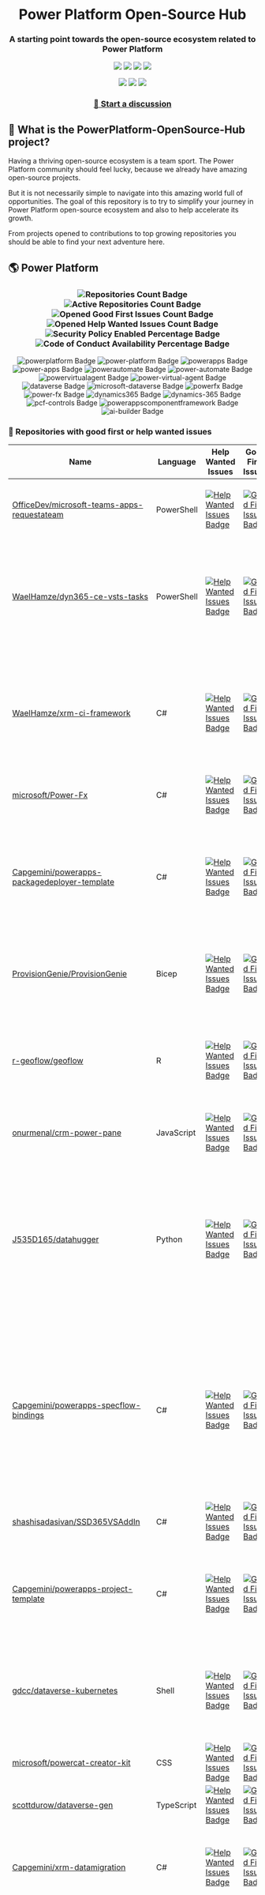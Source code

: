 <p align="center">
    <h1 align="center">
        Power Platform Open-Source Hub
    </h1>
    <h3 align="center">
        A starting point towards the open-source ecosystem related to Power Platform
    </h3>
</p>

<p align="center">
    <a href="https://github.com/rpothin/PowerPlatform-OpenSource-Hub/blob/main/LICENSE" alt="Repository License">
        <img src="https://img.shields.io/github/license/rpothin/PowerPlatform-OpenSource-Hub?color=yellow&label=License" /></a>
    <a href="#watchers" alt="Watchers">
        <img src="https://img.shields.io/github/watchers/rpothin/PowerPlatform-OpenSource-Hub?style=social" /></a>
    <a href="#forks" alt="Forks">
        <img src="https://img.shields.io/github/forks/rpothin/PowerPlatform-OpenSource-Hub?style=social" /></a>
    <a href="#stars" alt="Stars">
        <img src="https://img.shields.io/github/stars/rpothin/PowerPlatform-OpenSource-Hub?style=social" /></a>
</p>

<p align="center">
    <a href="https://github.com/rpothin/PowerPlatform-OpenSource-Hub/actions/workflows/update-github-repositories-details.yml" alt="Update repositories details">
        <img src="https://github.com/rpothin/PowerPlatform-OpenSource-Hub/actions/workflows/update-github-repositories-details.yml/badge.svg" /></a>
    <a href="https://github.com/rpothin/PowerPlatform-OpenSource-Hub/actions/workflows/update-readme-with-github-repositories-details.yml" alt="Update README">
        <img src="https://github.com/rpothin/PowerPlatform-OpenSource-Hub/actions/workflows/update-readme-with-github-repositories-details.yml/badge.svg" /></a>
    <a href="https://github.com/rpothin/PowerPlatform-OpenSource-Hub/actions/workflows/pages/pages-build-deployment" alt="Update website">
        <img src="https://github.com/rpothin/PowerPlatform-OpenSource-Hub/actions/workflows/pages/pages-build-deployment/badge.svg" /></a>
</p>

<h3 align="center">
  <a href="https://github.com/rpothin/PowerPlatform-OpenSource-Hub/discussions/new/choose">📢 Start a discussion</a>
</h3>

## 🏡 What is the PowerPlatform-OpenSource-Hub project?

Having a thriving open-source ecosystem is a team sport.
The Power Platform community should feel lucky, because we already have amazing open-source projects.

But it is not necessarily simple to navigate into this amazing world full of opportunities.
The goal of this repository is to try to simplify your journey in Power Platform open-source ecosystem and also to help accelerate its growth.

From projects opened to contributions to top growing repositories you should be able to find your next adventure here.

## 🌎 Power Platform 

<!--START_SECTION:summary-->
<h3 align='center'>
  <img alt='Repositories Count Badge' src='https://img.shields.io/badge/Repositories-218-602890'>
  <img alt='Active Repositories Count Badge' src='https://img.shields.io/badge/Active_Repositories-104-A24FBF'>
  <img alt='Opened Good First Issues Count Badge' src='https://img.shields.io/badge/Good_First_Issues-17-green'>
  <img alt='Opened Help Wanted Issues Count Badge' src='https://img.shields.io/badge/Help_Wanted_Issues-19-blue'>
  <br/>
  <img alt='Security Policy Enabled Percentage Badge' src='https://img.shields.io/badge/Security_Policy_Enabled_Percentage-19-orange'>
  <img alt='Code of Conduct Availability Percentage Badge' src='https://img.shields.io/badge/Code_of_Conduct_Availability_Percentage-26-9F2B63'>
</h3>

<p align='center'>
  <img alt='powerplatform Badge' src='https://img.shields.io/badge/powerplatform-BE38A6'>
  <img alt='power-platform Badge' src='https://img.shields.io/badge/power--platform-5BBF7D'>
  <img alt='powerapps Badge' src='https://img.shields.io/badge/powerapps-349AD4'>
  <img alt='power-apps Badge' src='https://img.shields.io/badge/power--apps-072C73'>
  <img alt='powerautomate Badge' src='https://img.shields.io/badge/powerautomate-A9BA8A'>
  <img alt='power-automate Badge' src='https://img.shields.io/badge/power--automate-294310'>
  <img alt='powervirtualagent Badge' src='https://img.shields.io/badge/powervirtualagent-0C9177'>
  <img alt='power-virtual-agent Badge' src='https://img.shields.io/badge/power--virtual--agent-490C0C'>
  <img alt='dataverse Badge' src='https://img.shields.io/badge/dataverse-BF2236'>
  <img alt='microsoft-dataverse Badge' src='https://img.shields.io/badge/microsoft--dataverse-AA6FFE'>
  <img alt='powerfx Badge' src='https://img.shields.io/badge/powerfx-66AF2F'>
  <img alt='power-fx Badge' src='https://img.shields.io/badge/power--fx-3C2F57'>
  <img alt='dynamics365 Badge' src='https://img.shields.io/badge/dynamics365-267C4A'>
  <img alt='dynamics-365 Badge' src='https://img.shields.io/badge/dynamics--365-7C34FF'>
  <img alt='pcf-controls Badge' src='https://img.shields.io/badge/pcf--controls-36CB52'>
  <img alt='powerappscomponentframework Badge' src='https://img.shields.io/badge/powerappscomponentframework-EA6B1B'>
  <img alt='ai-builder Badge' src='https://img.shields.io/badge/ai--builder-F42CC2'>
</p>
<!--END_SECTION:summary-->

### 💭 Repositories with good first or help wanted issues

<!--START_SECTION:repositories-opened-to-contribution-->
|Name|Language|Help Wanted Issues|Good First Issues|Topics|
|----|--------|------------------|-----------------|------|
|[OfficeDev/microsoft-teams-apps-requestateam](https://github.com/OfficeDev/microsoft-teams-apps-requestateam)|PowerShell|[![Help Wanted Issues Badge](https://img.shields.io/badge/30-blue)](https://github.com/OfficeDev/microsoft-teams-apps-requestateam/labels/help%20wanted)|[![Good First Issues Badge](https://img.shields.io/badge/17-green)](https://github.com/OfficeDev/microsoft-teams-apps-requestateam/labels/good%20first%20issue)|![microsoft Badge](https://img.shields.io/badge/microsoft-8F35ED) ![microsoftteams Badge](https://img.shields.io/badge/microsoftteams-EEF135) ![powerapps Badge](https://img.shields.io/badge/powerapps-E3DA50) ![powerautomate Badge](https://img.shields.io/badge/powerautomate-C3436F) ![logicapps Badge](https://img.shields.io/badge/logicapps-B16E4C) ![azure Badge](https://img.shields.io/badge/azure-2C6772)|
|[WaelHamze/dyn365-ce-vsts-tasks](https://github.com/WaelHamze/dyn365-ce-vsts-tasks)|PowerShell|[![Help Wanted Issues Badge](https://img.shields.io/badge/30-blue)](https://github.com/WaelHamze/dyn365-ce-vsts-tasks/labels/help%20wanted)|[![Good First Issues Badge](https://img.shields.io/badge/0-green)](https://github.com/WaelHamze/dyn365-ce-vsts-tasks/labels/good%20first%20issue)|![devops Badge](https://img.shields.io/badge/devops-1CF749) ![continuous-integration Badge](https://img.shields.io/badge/continuous--integration-DEBED9) ![continuous-delivery Badge](https://img.shields.io/badge/continuous--delivery-6AEB30) ![continuous-deployment Badge](https://img.shields.io/badge/continuous--deployment-125908) ![dynamics-365 Badge](https://img.shields.io/badge/dynamics--365-A4BE72) ![powershell Badge](https://img.shields.io/badge/powershell-BFD074) ![msdyn365 Badge](https://img.shields.io/badge/msdyn365-764431) ![crm Badge](https://img.shields.io/badge/crm-12AC89) ![dynamics Badge](https://img.shields.io/badge/dynamics-18F60D) ![build-automation Badge](https://img.shields.io/badge/build--automation-CFB7EC) ![release-automation Badge](https://img.shields.io/badge/release--automation-97BF3E)|
|[WaelHamze/xrm-ci-framework](https://github.com/WaelHamze/xrm-ci-framework)|C#|[![Help Wanted Issues Badge](https://img.shields.io/badge/11-blue)](https://github.com/WaelHamze/xrm-ci-framework/labels/help%20wanted)|[![Good First Issues Badge](https://img.shields.io/badge/0-green)](https://github.com/WaelHamze/xrm-ci-framework/labels/good%20first%20issue)|![devops Badge](https://img.shields.io/badge/devops-2BBAC8) ![continuous-integration Badge](https://img.shields.io/badge/continuous--integration-5DB64F) ![continuous-delivery Badge](https://img.shields.io/badge/continuous--delivery-8BA209) ![continuous-deployment Badge](https://img.shields.io/badge/continuous--deployment-4AC2A6) ![crm Badge](https://img.shields.io/badge/crm-CEE7A1) ![dynamics Badge](https://img.shields.io/badge/dynamics-1A56DE) ![msdyn365 Badge](https://img.shields.io/badge/msdyn365-0ABEBE) ![dynamics-365 Badge](https://img.shields.io/badge/dynamics--365-D35A76) ![powershell Badge](https://img.shields.io/badge/powershell-21594D) ![scripts Badge](https://img.shields.io/badge/scripts-DA4EF1) ![build-automation Badge](https://img.shields.io/badge/build--automation-324083) ![release-automation Badge](https://img.shields.io/badge/release--automation-1F1E77)|
|[microsoft/Power-Fx](https://github.com/microsoft/Power-Fx)|C#|[![Help Wanted Issues Badge](https://img.shields.io/badge/0-blue)](https://github.com/microsoft/Power-Fx/labels/help%20wanted)|[![Good First Issues Badge](https://img.shields.io/badge/9-green)](https://github.com/microsoft/Power-Fx/labels/good%20first%20issue)|![power-fx Badge](https://img.shields.io/badge/power--fx-DF16E1) ![powerfx Badge](https://img.shields.io/badge/powerfx-B4E8D4)|
|[Capgemini/powerapps-packagedeployer-template](https://github.com/Capgemini/powerapps-packagedeployer-template)|C#|[![Help Wanted Issues Badge](https://img.shields.io/badge/0-blue)](https://github.com/Capgemini/powerapps-packagedeployer-template/labels/help%20wanted)|[![Good First Issues Badge](https://img.shields.io/badge/5-green)](https://github.com/Capgemini/powerapps-packagedeployer-template/labels/good%20first%20issue)|![dyanmics-365 Badge](https://img.shields.io/badge/dyanmics--365-950304) ![dynamics Badge](https://img.shields.io/badge/dynamics-45B854) ![dynamics-crm Badge](https://img.shields.io/badge/dynamics--crm-84D0C4) ![alm Badge](https://img.shields.io/badge/alm-A6AE1C) ![continuous-deployment Badge](https://img.shields.io/badge/continuous--deployment-5E9ECE) ![continuous-delivery Badge](https://img.shields.io/badge/continuous--delivery-6D64AA) ![powerapps Badge](https://img.shields.io/badge/powerapps-C7D256) ![package-deployer Badge](https://img.shields.io/badge/package--deployer-68642B) ![power-apps Badge](https://img.shields.io/badge/power--apps-10CC7C) ![power-platform Badge](https://img.shields.io/badge/power--platform-CD1A20) ![microsoft Badge](https://img.shields.io/badge/microsoft-DE4D6D)|
|[ProvisionGenie/ProvisionGenie](https://github.com/ProvisionGenie/ProvisionGenie)|Bicep|[![Help Wanted Issues Badge](https://img.shields.io/badge/3-blue)](https://github.com/ProvisionGenie/ProvisionGenie/labels/help%20wanted)|[![Good First Issues Badge](https://img.shields.io/badge/2-green)](https://github.com/ProvisionGenie/ProvisionGenie/labels/good%20first%20issue)|![microsoftteams Badge](https://img.shields.io/badge/microsoftteams-997BCC) ![powerplatform Badge](https://img.shields.io/badge/powerplatform-771408) ![logicapps Badge](https://img.shields.io/badge/logicapps-125D41) ![microsoft-teams Badge](https://img.shields.io/badge/microsoft--teams-95C975) ![azure Badge](https://img.shields.io/badge/azure-4CE408) ![microsoft Badge](https://img.shields.io/badge/microsoft-72DF19) ![hacktoberfest Badge](https://img.shields.io/badge/hacktoberfest-12CC62)|
|[r-geoflow/geoflow](https://github.com/r-geoflow/geoflow)|R|[![Help Wanted Issues Badge](https://img.shields.io/badge/5-blue)](https://github.com/r-geoflow/geoflow/labels/help%20wanted)|[![Good First Issues Badge](https://img.shields.io/badge/0-green)](https://github.com/r-geoflow/geoflow/labels/good%20first%20issue)|![r Badge](https://img.shields.io/badge/r-268A56) ![geospatial Badge](https://img.shields.io/badge/geospatial-562642) ![spatial Badge](https://img.shields.io/badge/spatial-24881C) ![workflow Badge](https://img.shields.io/badge/workflow-2F462C) ![data Badge](https://img.shields.io/badge/data-044F17) ![metadata Badge](https://img.shields.io/badge/metadata-D71882) ![fair Badge](https://img.shields.io/badge/fair-691058) ![inspire Badge](https://img.shields.io/badge/inspire-DC683F) ![iso Badge](https://img.shields.io/badge/iso-225FF1) ![ogc Badge](https://img.shields.io/badge/ogc-17CC45) ![orchestrator Badge](https://img.shields.io/badge/orchestrator-C57F2B) ![zenodo Badge](https://img.shields.io/badge/zenodo-4DADD9) ![dataverse Badge](https://img.shields.io/badge/dataverse-1AD1A7) ![postgis Badge](https://img.shields.io/badge/postgis-645686) ![ocs Badge](https://img.shields.io/badge/ocs-EAEA5F)|
|[onurmenal/crm-power-pane](https://github.com/onurmenal/crm-power-pane)|JavaScript|[![Help Wanted Issues Badge](https://img.shields.io/badge/1-blue)](https://github.com/onurmenal/crm-power-pane/labels/help%20wanted)|[![Good First Issues Badge](https://img.shields.io/badge/3-green)](https://github.com/onurmenal/crm-power-pane/labels/good%20first%20issue)|![dynamics-crm Badge](https://img.shields.io/badge/dynamics--crm-84FB78) ![dynamics-365 Badge](https://img.shields.io/badge/dynamics--365-038A9E) ![browser-extension Badge](https://img.shields.io/badge/browser--extension-999D9E) ![crm Badge](https://img.shields.io/badge/crm-70E888)|
|[J535D165/datahugger](https://github.com/J535D165/datahugger)|Python|[![Help Wanted Issues Badge](https://img.shields.io/badge/4-blue)](https://github.com/J535D165/datahugger/labels/help%20wanted)|[![Good First Issues Badge](https://img.shields.io/badge/0-green)](https://github.com/J535D165/datahugger/labels/good%20first%20issue)|![scientific Badge](https://img.shields.io/badge/scientific-32A4BF) ![scientific-data Badge](https://img.shields.io/badge/scientific--data-CCC91C) ![cli Badge](https://img.shields.io/badge/cli-01CEE2) ![data Badge](https://img.shields.io/badge/data-45E63A) ![dataverse Badge](https://img.shields.io/badge/dataverse-840992) ![dryad Badge](https://img.shields.io/badge/dryad-347FF4) ![figshare Badge](https://img.shields.io/badge/figshare-3B608E) ![github Badge](https://img.shields.io/badge/github-9CA074) ![python Badge](https://img.shields.io/badge/python-3E1705) ![repository Badge](https://img.shields.io/badge/repository-F54A94) ![research Badge](https://img.shields.io/badge/research-91AE88) ![research-data-management Badge](https://img.shields.io/badge/research--data--management-33B9DD) ![science Badge](https://img.shields.io/badge/science-EFD2BE) ![utrecht-university Badge](https://img.shields.io/badge/utrecht--university-35508C) ![zenodo Badge](https://img.shields.io/badge/zenodo-BDBC21) ![datacite Badge](https://img.shields.io/badge/datacite-C932FB) ![dataone Badge](https://img.shields.io/badge/dataone-E620A1) ![mendeley-data Badge](https://img.shields.io/badge/mendeley--data-716315) ![rdm Badge](https://img.shields.io/badge/rdm-6CD118)|
|[Capgemini/powerapps-specflow-bindings](https://github.com/Capgemini/powerapps-specflow-bindings)|C#|[![Help Wanted Issues Badge](https://img.shields.io/badge/0-blue)](https://github.com/Capgemini/powerapps-specflow-bindings/labels/help%20wanted)|[![Good First Issues Badge](https://img.shields.io/badge/4-green)](https://github.com/Capgemini/powerapps-specflow-bindings/labels/good%20first%20issue)|![dynamics-365 Badge](https://img.shields.io/badge/dynamics--365-17DD73) ![dynamics Badge](https://img.shields.io/badge/dynamics-32CC0F) ![dynamics-crm Badge](https://img.shields.io/badge/dynamics--crm-248138) ![specflow Badge](https://img.shields.io/badge/specflow-82F921) ![automated-testing Badge](https://img.shields.io/badge/automated--testing-C9BC35) ![automated-tests Badge](https://img.shields.io/badge/automated--tests-123F2D) ![ui-testing Badge](https://img.shields.io/badge/ui--testing-5194FC) ![xrm Badge](https://img.shields.io/badge/xrm-2E817A) ![powerapps Badge](https://img.shields.io/badge/powerapps-15D2BC) ![cds Badge](https://img.shields.io/badge/cds-6E8534) ![bindings Badge](https://img.shields.io/badge/bindings-BE93D7) ![specflow-steps Badge](https://img.shields.io/badge/specflow--steps-9AE61E) ![test-automation Badge](https://img.shields.io/badge/test--automation-157280) ![testing Badge](https://img.shields.io/badge/testing-E2F7A6) ![specflow-bindings Badge](https://img.shields.io/badge/specflow--bindings-CCC024) ![uci Badge](https://img.shields.io/badge/uci-33AF08) ![power-apps Badge](https://img.shields.io/badge/power--apps-39DD4B) ![power-platform Badge](https://img.shields.io/badge/power--platform-D5D6AC) ![microsoft Badge](https://img.shields.io/badge/microsoft-5D32FA)|
|[shashisadasivan/SSD365VSAddIn](https://github.com/shashisadasivan/SSD365VSAddIn)|C#|[![Help Wanted Issues Badge](https://img.shields.io/badge/2-blue)](https://github.com/shashisadasivan/SSD365VSAddIn/labels/help%20wanted)|[![Good First Issues Badge](https://img.shields.io/badge/2-green)](https://github.com/shashisadasivan/SSD365VSAddIn/labels/good%20first%20issue)|![d365fo Badge](https://img.shields.io/badge/d365fo-90BFB7) ![d365 Badge](https://img.shields.io/badge/d365-AF8450) ![visual-studio-extension Badge](https://img.shields.io/badge/visual--studio--extension-9962E3) ![dynamics-365 Badge](https://img.shields.io/badge/dynamics--365-233EA4) ![hacktoberfest Badge](https://img.shields.io/badge/hacktoberfest-517B81)|
|[Capgemini/powerapps-project-template](https://github.com/Capgemini/powerapps-project-template)|C#|[![Help Wanted Issues Badge](https://img.shields.io/badge/0-blue)](https://github.com/Capgemini/powerapps-project-template/labels/help%20wanted)|[![Good First Issues Badge](https://img.shields.io/badge/3-green)](https://github.com/Capgemini/powerapps-project-template/labels/good%20first%20issue)|![powerapps Badge](https://img.shields.io/badge/powerapps-81616F) ![power-apps Badge](https://img.shields.io/badge/power--apps-659624) ![dynamics-365 Badge](https://img.shields.io/badge/dynamics--365-2FACA6) ![dynamics Badge](https://img.shields.io/badge/dynamics-3D523B) ![dynamics-crm Badge](https://img.shields.io/badge/dynamics--crm-E63914) ![powerplatform Badge](https://img.shields.io/badge/powerplatform-9C350C) ![power-platform Badge](https://img.shields.io/badge/power--platform-F55A28) ![yeoman-generator Badge](https://img.shields.io/badge/yeoman--generator-021CAD) ![microsoft Badge](https://img.shields.io/badge/microsoft-DC11DC)|
|[gdcc/dataverse-kubernetes](https://github.com/gdcc/dataverse-kubernetes)|Shell|[![Help Wanted Issues Badge](https://img.shields.io/badge/3-blue)](https://github.com/gdcc/dataverse-kubernetes/labels/help%20wanted)|[![Good First Issues Badge](https://img.shields.io/badge/0-green)](https://github.com/gdcc/dataverse-kubernetes/labels/good%20first%20issue)|![dataverse Badge](https://img.shields.io/badge/dataverse-7E12E6) ![docker Badge](https://img.shields.io/badge/docker-990986) ![container Badge](https://img.shields.io/badge/container-C4A92B) ![containerization Badge](https://img.shields.io/badge/containerization-AF9FE2) ![kubernetes Badge](https://img.shields.io/badge/kubernetes-8F994C) ![kubernetes-deployment Badge](https://img.shields.io/badge/kubernetes--deployment-F01DA9) ![kubernetes-cluster Badge](https://img.shields.io/badge/kubernetes--cluster-04C20F) ![k8s Badge](https://img.shields.io/badge/k8s-4DC631) ![kustomize Badge](https://img.shields.io/badge/kustomize-01A61B) ![hacktoberfest Badge](https://img.shields.io/badge/hacktoberfest-9137F3)|
|[microsoft/powercat-creator-kit](https://github.com/microsoft/powercat-creator-kit)|CSS|[![Help Wanted Issues Badge](https://img.shields.io/badge/0-blue)](https://github.com/microsoft/powercat-creator-kit/labels/help%20wanted)|[![Good First Issues Badge](https://img.shields.io/badge/2-green)](https://github.com/microsoft/powercat-creator-kit/labels/good%20first%20issue)|![pcf Badge](https://img.shields.io/badge/pcf-F2A7A9) ![powerapps Badge](https://img.shields.io/badge/powerapps-C9E1B1)|
|[scottdurow/dataverse-gen](https://github.com/scottdurow/dataverse-gen)|TypeScript|[![Help Wanted Issues Badge](https://img.shields.io/badge/2-blue)](https://github.com/scottdurow/dataverse-gen/labels/help%20wanted)|[![Good First Issues Badge](https://img.shields.io/badge/0-green)](https://github.com/scottdurow/dataverse-gen/labels/good%20first%20issue)|![cds Badge](https://img.shields.io/badge/cds-6E9F53) ![codegen Badge](https://img.shields.io/badge/codegen-7847EC) ![common-data-service Badge](https://img.shields.io/badge/common--data--service-65F02D) ![dataverse Badge](https://img.shields.io/badge/dataverse-502AB4)|
|[Capgemini/xrm-datamigration](https://github.com/Capgemini/xrm-datamigration)|C#|[![Help Wanted Issues Badge](https://img.shields.io/badge/0-blue)](https://github.com/Capgemini/xrm-datamigration/labels/help%20wanted)|[![Good First Issues Badge](https://img.shields.io/badge/2-green)](https://github.com/Capgemini/xrm-datamigration/labels/good%20first%20issue)|![power-apps Badge](https://img.shields.io/badge/power--apps-01FA8E) ![power-platform Badge](https://img.shields.io/badge/power--platform-C29E4F) ![dynamics-365 Badge](https://img.shields.io/badge/dynamics--365-BFF77F) ![dynamics-crm Badge](https://img.shields.io/badge/dynamics--crm-89BBCB) ![dynamics Badge](https://img.shields.io/badge/dynamics-82D1CA) ![common-data-service Badge](https://img.shields.io/badge/common--data--service-1D85EB) ![cds Badge](https://img.shields.io/badge/cds-F6C874) ![microsoft Badge](https://img.shields.io/badge/microsoft-062D75) ![powerplatform Badge](https://img.shields.io/badge/powerplatform-51DBA6)|
|[microsoft/Microsoft365DSC](https://github.com/microsoft/Microsoft365DSC)|PowerShell|[![Help Wanted Issues Badge](https://img.shields.io/badge/2-blue)](https://github.com/microsoft/Microsoft365DSC/labels/help%20wanted)|[![Good First Issues Badge](https://img.shields.io/badge/0-green)](https://github.com/microsoft/Microsoft365DSC/labels/good%20first%20issue)|![microsoft365 Badge](https://img.shields.io/badge/microsoft365-39EFB6) ![powershell Badge](https://img.shields.io/badge/powershell-D884E3) ![monitoring Badge](https://img.shields.io/badge/monitoring-DD5522) ![desiredstateconfiguration Badge](https://img.shields.io/badge/desiredstateconfiguration-C03852) ![configuration-as-code Badge](https://img.shields.io/badge/configuration--as--code-C74B6F) ![devops Badge](https://img.shields.io/badge/devops-8A7923) ![office365 Badge](https://img.shields.io/badge/office365-1EAD03) ![sharepoint Badge](https://img.shields.io/badge/sharepoint-93A12B) ![onedrive Badge](https://img.shields.io/badge/onedrive-69E4DD) ![powerplatform Badge](https://img.shields.io/badge/powerplatform-618318) ![teams Badge](https://img.shields.io/badge/teams-541AC1) ![microsoft Badge](https://img.shields.io/badge/microsoft-76C428) ![securityandcompliance Badge](https://img.shields.io/badge/securityandcompliance-71717B) ![skypeforbusiness Badge](https://img.shields.io/badge/skypeforbusiness-E84F11) ![azuread Badge](https://img.shields.io/badge/azuread-086300) ![exchangeonline Badge](https://img.shields.io/badge/exchangeonline-653E54) ![intune Badge](https://img.shields.io/badge/intune-9EF1F7) ![hacktoberfest Badge](https://img.shields.io/badge/hacktoberfest-E99E4B)|
|[ewingjm/development-hub](https://github.com/ewingjm/development-hub)|C#|[![Help Wanted Issues Badge](https://img.shields.io/badge/0-blue)](https://github.com/ewingjm/development-hub/labels/help%20wanted)|[![Good First Issues Badge](https://img.shields.io/badge/2-green)](https://github.com/ewingjm/development-hub/labels/good%20first%20issue)|![powerapps Badge](https://img.shields.io/badge/powerapps-3FC403) ![powerapps-solutions Badge](https://img.shields.io/badge/powerapps--solutions-8695B3) ![powerplatform Badge](https://img.shields.io/badge/powerplatform-2D2852) ![dynamics Badge](https://img.shields.io/badge/dynamics-06F725) ![dynamics-crm Badge](https://img.shields.io/badge/dynamics--crm-2A5302) ![dynamics365 Badge](https://img.shields.io/badge/dynamics365-967732) ![dynamics-365 Badge](https://img.shields.io/badge/dynamics--365-D07882) ![dynamics-crm-online Badge](https://img.shields.io/badge/dynamics--crm--online-70D040) ![common-data-service Badge](https://img.shields.io/badge/common--data--service-D94B78) ![cds Badge](https://img.shields.io/badge/cds-4B7128) ![ci Badge](https://img.shields.io/badge/ci-56462C) ![continuous-integration Badge](https://img.shields.io/badge/continuous--integration-625B24) ![devops Badge](https://img.shields.io/badge/devops-7A1310) ![azure-devops Badge](https://img.shields.io/badge/azure--devops-B3C307)|
|[OliverFlint/XrmTypesGen](https://github.com/OliverFlint/XrmTypesGen)|TypeScript|[![Help Wanted Issues Badge](https://img.shields.io/badge/2-blue)](https://github.com/OliverFlint/XrmTypesGen/labels/help%20wanted)|[![Good First Issues Badge](https://img.shields.io/badge/0-green)](https://github.com/OliverFlint/XrmTypesGen/labels/good%20first%20issue)|![dynmaics Badge](https://img.shields.io/badge/dynmaics-406F28) ![356 Badge](https://img.shields.io/badge/356-5270C2) ![typescript Badge](https://img.shields.io/badge/typescript-5D5165) ![javascript Badge](https://img.shields.io/badge/javascript-B7F237) ![dataverse Badge](https://img.shields.io/badge/dataverse-76A51D) ![powerapps Badge](https://img.shields.io/badge/powerapps-03370D) ![dynamics-365 Badge](https://img.shields.io/badge/dynamics--365-F4558E)|
|[pnp/provision-assist-m365](https://github.com/pnp/provision-assist-m365)|PowerShell|[![Help Wanted Issues Badge](https://img.shields.io/badge/1-blue)](https://github.com/pnp/provision-assist-m365/labels/help%20wanted)|[![Good First Issues Badge](https://img.shields.io/badge/1-green)](https://github.com/pnp/provision-assist-m365/labels/good%20first%20issue)|![microsoftteams Badge](https://img.shields.io/badge/microsoftteams-727501) ![powerapps Badge](https://img.shields.io/badge/powerapps-85C02E) ![powerapps-solutions Badge](https://img.shields.io/badge/powerapps--solutions-8C72F4) ![sharepoint Badge](https://img.shields.io/badge/sharepoint-824744) ![azureautomation Badge](https://img.shields.io/badge/azureautomation-64F012) ![logicapps Badge](https://img.shields.io/badge/logicapps-FBC2A4) ![powerautomate Badge](https://img.shields.io/badge/powerautomate-A62B3A) ![powershell Badge](https://img.shields.io/badge/powershell-CD5D5B) ![provisioning Badge](https://img.shields.io/badge/provisioning-E3F081) ![copilot Badge](https://img.shields.io/badge/copilot-F02712) ![copilot-for-microsoft-365 Badge](https://img.shields.io/badge/copilot--for--microsoft--365-18629E)|
|[albanian-xrm/Xrm-Entity-Serializer](https://github.com/albanian-xrm/Xrm-Entity-Serializer)|C#|[![Help Wanted Issues Badge](https://img.shields.io/badge/1-blue)](https://github.com/albanian-xrm/Xrm-Entity-Serializer/labels/help%20wanted)|[![Good First Issues Badge](https://img.shields.io/badge/1-green)](https://github.com/albanian-xrm/Xrm-Entity-Serializer/labels/good%20first%20issue)|![c-sharp Badge](https://img.shields.io/badge/c--sharp-D7229A) ![xrm-entity-serializer Badge](https://img.shields.io/badge/xrm--entity--serializer-674114) ![newtonsoft-json Badge](https://img.shields.io/badge/newtonsoft--json-BD41AF) ![dynamics-crm Badge](https://img.shields.io/badge/dynamics--crm-ABC63E) ![json Badge](https://img.shields.io/badge/json-9D1C53) ![made-in-albania Badge](https://img.shields.io/badge/made--in--albania-687289) ![dataverse Badge](https://img.shields.io/badge/dataverse-691E7F)|
|[PowerPlatformAF/PowerPlatformAF](https://github.com/PowerPlatformAF/PowerPlatformAF)||[![Help Wanted Issues Badge](https://img.shields.io/badge/1-blue)](https://github.com/PowerPlatformAF/PowerPlatformAF/labels/help%20wanted)|[![Good First Issues Badge](https://img.shields.io/badge/0-green)](https://github.com/PowerPlatformAF/PowerPlatformAF/labels/good%20first%20issue)|![powerplatform Badge](https://img.shields.io/badge/powerplatform-66CD31) ![powerapps Badge](https://img.shields.io/badge/powerapps-44B841) ![powerbi Badge](https://img.shields.io/badge/powerbi-36C941) ![powerautomate Badge](https://img.shields.io/badge/powerautomate-89497F) ![powervirtualagent Badge](https://img.shields.io/badge/powervirtualagent-B7158D) ![dynamics365 Badge](https://img.shields.io/badge/dynamics365-4CF373) ![microsoft Badge](https://img.shields.io/badge/microsoft-EDAC9F)|
|[OGcanviz/ChartComponents](https://github.com/OGcanviz/ChartComponents)||[![Help Wanted Issues Badge](https://img.shields.io/badge/0-blue)](https://github.com/OGcanviz/ChartComponents/labels/help%20wanted)|[![Good First Issues Badge](https://img.shields.io/badge/1-green)](https://github.com/OGcanviz/ChartComponents/labels/good%20first%20issue)|![powerapps Badge](https://img.shields.io/badge/powerapps-F13F22) ![office365 Badge](https://img.shields.io/badge/office365-6C4F2C) ![powerplatform Badge](https://img.shields.io/badge/powerplatform-E2A920) ![charts Badge](https://img.shields.io/badge/charts-3DCFC0) ![graphs Badge](https://img.shields.io/badge/graphs-120FBD) ![svg Badge](https://img.shields.io/badge/svg-B5B2B5) ![components Badge](https://img.shields.io/badge/components-ADE92B)|
|[abvogel/Microsoft.Xrm.DevOps.Data](https://github.com/abvogel/Microsoft.Xrm.DevOps.Data)|C#|[![Help Wanted Issues Badge](https://img.shields.io/badge/0-blue)](https://github.com/abvogel/Microsoft.Xrm.DevOps.Data/labels/help%20wanted)|[![Good First Issues Badge](https://img.shields.io/badge/1-green)](https://github.com/abvogel/Microsoft.Xrm.DevOps.Data/labels/good%20first%20issue)|![dynamics-crm Badge](https://img.shields.io/badge/dynamics--crm-5054CD) ![c-sharp Badge](https://img.shields.io/badge/c--sharp-1AF1E4) ![dynamics Badge](https://img.shields.io/badge/dynamics-AC17F2) ![dynamics-365 Badge](https://img.shields.io/badge/dynamics--365-A6E1D8) ![dynamics-crm-online Badge](https://img.shields.io/badge/dynamics--crm--online-C16C56) ![devops-tools Badge](https://img.shields.io/badge/devops--tools-C13CB0) ![data-migration-tool Badge](https://img.shields.io/badge/data--migration--tool-136746) ![crm-configuration-migration Badge](https://img.shields.io/badge/crm--configuration--migration-CE9860) ![package-deployer Badge](https://img.shields.io/badge/package--deployer-2299F9) ![crm-package-deployer Badge](https://img.shields.io/badge/crm--package--deployer-E96EF4)|
|[IQSS/dataverse-client-r](https://github.com/IQSS/dataverse-client-r)|R|[![Help Wanted Issues Badge](https://img.shields.io/badge/1-blue)](https://github.com/IQSS/dataverse-client-r/labels/help%20wanted)|[![Good First Issues Badge](https://img.shields.io/badge/0-green)](https://github.com/IQSS/dataverse-client-r/labels/good%20first%20issue)|![dataverse Badge](https://img.shields.io/badge/dataverse-5A98B7) ![sword Badge](https://img.shields.io/badge/sword-3F421A) ![r Badge](https://img.shields.io/badge/r-29EFFF) ![cran Badge](https://img.shields.io/badge/cran-7C43B4) ![data Badge](https://img.shields.io/badge/data-B23D88) ![data-deposit Badge](https://img.shields.io/badge/data--deposit-C9053C) ![dataverse-api Badge](https://img.shields.io/badge/dataverse--api-8D4077)|
|[scottdurow/RibbonWorkbench](https://github.com/scottdurow/RibbonWorkbench)|JavaScript|[![Help Wanted Issues Badge](https://img.shields.io/badge/1-blue)](https://github.com/scottdurow/RibbonWorkbench/labels/help%20wanted)|[![Good First Issues Badge](https://img.shields.io/badge/0-green)](https://github.com/scottdurow/RibbonWorkbench/labels/good%20first%20issue)|![dynamics365 Badge](https://img.shields.io/badge/dynamics365-546B51)|
|[gdcc/easyDataverse](https://github.com/gdcc/easyDataverse)|Python|[![Help Wanted Issues Badge](https://img.shields.io/badge/0-blue)](https://github.com/gdcc/easyDataverse/labels/help%20wanted)|[![Good First Issues Badge](https://img.shields.io/badge/1-green)](https://github.com/gdcc/easyDataverse/labels/good%20first%20issue)|![dataverse Badge](https://img.shields.io/badge/dataverse-9E7BB7) ![dataverse-api Badge](https://img.shields.io/badge/dataverse--api-960FA2)|
|[MscrmTools/XrmToolBox](https://github.com/MscrmTools/XrmToolBox)|C#|[![Help Wanted Issues Badge](https://img.shields.io/badge/1-blue)](https://github.com/MscrmTools/XrmToolBox/labels/help%20wanted)|[![Good First Issues Badge](https://img.shields.io/badge/0-green)](https://github.com/MscrmTools/XrmToolBox/labels/good%20first%20issue)|![xrmtoolbox Badge](https://img.shields.io/badge/xrmtoolbox-276439) ![microsoft-dynamics-crm Badge](https://img.shields.io/badge/microsoft--dynamics--crm-736E01) ![cds Badge](https://img.shields.io/badge/cds-5F058A) ![powerapps Badge](https://img.shields.io/badge/powerapps-909CF4) ![microsoft-dynamics Badge](https://img.shields.io/badge/microsoft--dynamics-7EFACD) ![microsoft-dataverse Badge](https://img.shields.io/badge/microsoft--dataverse-7FC11D)|
|[pnp/prompt-pulse](https://github.com/pnp/prompt-pulse)||[![Help Wanted Issues Badge](https://img.shields.io/badge/0-blue)](https://github.com/pnp/prompt-pulse/labels/help%20wanted)|[![Good First Issues Badge](https://img.shields.io/badge/1-green)](https://github.com/pnp/prompt-pulse/labels/good%20first%20issue)|![ai Badge](https://img.shields.io/badge/ai-CB8750) ![copilot Badge](https://img.shields.io/badge/copilot-4132F2) ![copilot-chat Badge](https://img.shields.io/badge/copilot--chat-17AE8B) ![powerapps Badge](https://img.shields.io/badge/powerapps-277F81) ![powerautomate Badge](https://img.shields.io/badge/powerautomate-D027D6) ![prompt Badge](https://img.shields.io/badge/prompt-56A37A) ![prompt-engineering Badge](https://img.shields.io/badge/prompt--engineering-440175) ![sharepoint-online Badge](https://img.shields.io/badge/sharepoint--online-177A17) ![copilot-for-microsoft-365 Badge](https://img.shields.io/badge/copilot--for--microsoft--365-AE690A) ![microsoft365 Badge](https://img.shields.io/badge/microsoft365-53CFB1) ![prompts Badge](https://img.shields.io/badge/prompts-AAE278)|
|[Power-Maverick/PCF-CustomControlBuilder](https://github.com/Power-Maverick/PCF-CustomControlBuilder)|C#|[![Help Wanted Issues Badge](https://img.shields.io/badge/1-blue)](https://github.com/Power-Maverick/PCF-CustomControlBuilder/labels/help%20wanted)|[![Good First Issues Badge](https://img.shields.io/badge/0-green)](https://github.com/Power-Maverick/PCF-CustomControlBuilder/labels/good%20first%20issue)|![xrmtoolbox Badge](https://img.shields.io/badge/xrmtoolbox-51F087) ![cds Badge](https://img.shields.io/badge/cds-104EA6) ![powerapps Badge](https://img.shields.io/badge/powerapps-16EE29) ![dynamics-365 Badge](https://img.shields.io/badge/dynamics--365-DCC153) ![pcf Badge](https://img.shields.io/badge/pcf-933DBC) ![custom-controls Badge](https://img.shields.io/badge/custom--controls-10B9F7) ![powerappscomponentframework Badge](https://img.shields.io/badge/powerappscomponentframework-E77C3D)|
<!--END_SECTION:repositories-opened-to-contribution-->

### 🚀 Top 10 growing repositories

<!--START_SECTION:top-growing-repositories-->
|Name|Language|Stars|Watchers|Topics|
|----|--------|-----|--------|------|
|[microsoft/Microsoft365DSC](https://github.com/microsoft/Microsoft365DSC)|PowerShell|![Stars Badge](https://img.shields.io/badge/1839-yellow)|![Watchers Badge](https://img.shields.io/badge/84-orange)|![microsoft365 Badge](https://img.shields.io/badge/microsoft365-05A988) ![powershell Badge](https://img.shields.io/badge/powershell-367FEA) ![monitoring Badge](https://img.shields.io/badge/monitoring-4AFBAF) ![desiredstateconfiguration Badge](https://img.shields.io/badge/desiredstateconfiguration-3141F4) ![configuration-as-code Badge](https://img.shields.io/badge/configuration--as--code-E3D5B9) ![devops Badge](https://img.shields.io/badge/devops-B045C1) ![office365 Badge](https://img.shields.io/badge/office365-73DFFD) ![sharepoint Badge](https://img.shields.io/badge/sharepoint-C91929) ![onedrive Badge](https://img.shields.io/badge/onedrive-A3AD04) ![powerplatform Badge](https://img.shields.io/badge/powerplatform-94B01A) ![teams Badge](https://img.shields.io/badge/teams-5C9541) ![microsoft Badge](https://img.shields.io/badge/microsoft-3AFA20) ![securityandcompliance Badge](https://img.shields.io/badge/securityandcompliance-EAE4D6) ![skypeforbusiness Badge](https://img.shields.io/badge/skypeforbusiness-71983E) ![azuread Badge](https://img.shields.io/badge/azuread-44161A) ![exchangeonline Badge](https://img.shields.io/badge/exchangeonline-C7717D) ![intune Badge](https://img.shields.io/badge/intune-7A8431) ![hacktoberfest Badge](https://img.shields.io/badge/hacktoberfest-A23CEA)|
|[microsoft/PowerApps-Samples](https://github.com/microsoft/PowerApps-Samples)|C#|![Stars Badge](https://img.shields.io/badge/1681-yellow)|![Watchers Badge](https://img.shields.io/badge/115-orange)|![dataverse Badge](https://img.shields.io/badge/dataverse-546E41) ![dynamics-365 Badge](https://img.shields.io/badge/dynamics--365-48B7DF) ![dynamics365 Badge](https://img.shields.io/badge/dynamics365-5AE226) ![microsoft-dataverse Badge](https://img.shields.io/badge/microsoft--dataverse-3B36AB) ![pcf-controls Badge](https://img.shields.io/badge/pcf--controls-29E630) ![power-apps Badge](https://img.shields.io/badge/power--apps-5B8A79) ![power-platform Badge](https://img.shields.io/badge/power--platform-7D060C) ![powerapps Badge](https://img.shields.io/badge/powerapps-A56EA2) ![powerappscomponentframework Badge](https://img.shields.io/badge/powerappscomponentframework-C7D456) ![powerplatform Badge](https://img.shields.io/badge/powerplatform-C579AE) ![ai-builder Badge](https://img.shields.io/badge/ai--builder-7A7EB8) ![power-pages Badge](https://img.shields.io/badge/power--pages-368D23)|
|[sandroasp/Microsoft-Integration-and-Azure-Stencils-Pack-for-Visio](https://github.com/sandroasp/Microsoft-Integration-and-Azure-Stencils-Pack-for-Visio)|PowerShell|![Stars Badge](https://img.shields.io/badge/1476-yellow)|![Watchers Badge](https://img.shields.io/badge/123-orange)|![stencils Badge](https://img.shields.io/badge/stencils-DC3730) ![stencils-pack Badge](https://img.shields.io/badge/stencils--pack-C96E30) ![mis-azure Badge](https://img.shields.io/badge/mis--azure-DC14F0) ![support-stencils Badge](https://img.shields.io/badge/support--stencils-0F31C7) ![systems-logo-stencils Badge](https://img.shields.io/badge/systems--logo--stencils-02D96A) ![sap-stencils Badge](https://img.shields.io/badge/sap--stencils-50A47D) ![integration Badge](https://img.shields.io/badge/integration-45F447) ![azure Badge](https://img.shields.io/badge/azure-3E98E8) ![power-platform Badge](https://img.shields.io/badge/power--platform-9494FD) ![office-365 Badge](https://img.shields.io/badge/office--365-4D0AE1) ![visio Badge](https://img.shields.io/badge/visio-612B53) ![resizable-visio-shapes Badge](https://img.shields.io/badge/resizable--visio--shapes-98A739) ![shapes Badge](https://img.shields.io/badge/shapes-15E9D1) ![mis-devices-stencils Badge](https://img.shields.io/badge/mis--devices--stencils-8DC818) ![office Badge](https://img.shields.io/badge/office-ECF682)|
|[instructa/viber3d](https://github.com/instructa/viber3d)|TypeScript|![Stars Badge](https://img.shields.io/badge/469-yellow)|![Watchers Badge](https://img.shields.io/badge/3-orange)|![3d-browser Badge](https://img.shields.io/badge/3d--browser-79B0B5) ![3d-games Badge](https://img.shields.io/badge/3d--games-AF132C) ![ai-builder Badge](https://img.shields.io/badge/ai--builder-5F97D3) ![r3f Badge](https://img.shields.io/badge/r3f-90BA36) ![react-three-fiber Badge](https://img.shields.io/badge/react--three--fiber-EF1882) ![three Badge](https://img.shields.io/badge/three-267725) ![threejs Badge](https://img.shields.io/badge/threejs-C1CCA8) ![viber3d Badge](https://img.shields.io/badge/viber3d-4404F4)|
|[microsoft/PowerPlatformConnectors](https://github.com/microsoft/PowerPlatformConnectors)|C#|![Stars Badge](https://img.shields.io/badge/1076-yellow)|![Watchers Badge](https://img.shields.io/badge/57-orange)|![microsoft Badge](https://img.shields.io/badge/microsoft-DC8A12) ![connector Badge](https://img.shields.io/badge/connector-66126F) ![power-platform Badge](https://img.shields.io/badge/power--platform-C417C2) ![logicapps Badge](https://img.shields.io/badge/logicapps-E534FF) ![powerapps Badge](https://img.shields.io/badge/powerapps-21DE01) ![powerautomate Badge](https://img.shields.io/badge/powerautomate-28A0EB) ![hacktoberfest Badge](https://img.shields.io/badge/hacktoberfest-7DC4CF)|
|[mbrg/power-pwn](https://github.com/mbrg/power-pwn)|Python|![Stars Badge](https://img.shields.io/badge/950-yellow)|![Watchers Badge](https://img.shields.io/badge/21-orange)|![defcon30 Badge](https://img.shields.io/badge/defcon30-7E1CCC) ![pentesting Badge](https://img.shields.io/badge/pentesting-6EDCC9) ![redteam Badge](https://img.shields.io/badge/redteam-609B92) ![hacking Badge](https://img.shields.io/badge/hacking-C35F67) ![powerautomate Badge](https://img.shields.io/badge/powerautomate-D4B75D) ![roboticprocessautomation Badge](https://img.shields.io/badge/roboticprocessautomation-67F35F) ![rpa Badge](https://img.shields.io/badge/rpa-0EAECB) ![lowcode Badge](https://img.shields.io/badge/lowcode-03F0D1) ![nocode Badge](https://img.shields.io/badge/nocode-57D464) ![m365 Badge](https://img.shields.io/badge/m365-4404A1) ![microsoft365 Badge](https://img.shields.io/badge/microsoft365-61555E) ![powerapps Badge](https://img.shields.io/badge/powerapps-9743DD) ![blackhat2023 Badge](https://img.shields.io/badge/blackhat2023-B7EE23) ![hacking-tool Badge](https://img.shields.io/badge/hacking--tool-F03756) ![redteamer Badge](https://img.shields.io/badge/redteamer-10BA3F) ![redteaming Badge](https://img.shields.io/badge/redteaming-7EDD1E) ![blackhat2024 Badge](https://img.shields.io/badge/blackhat2024-D053D5) ![ai-red-team Badge](https://img.shields.io/badge/ai--red--team-6F2384) ![copilotstudio Badge](https://img.shields.io/badge/copilotstudio-8A36C5) ![copilot-for-microsoft-365 Badge](https://img.shields.io/badge/copilot--for--microsoft--365-4D46B1)|
|[microsoft/teams-powerapps-app-templates](https://github.com/microsoft/teams-powerapps-app-templates)||![Stars Badge](https://img.shields.io/badge/245-yellow)|![Watchers Badge](https://img.shields.io/badge/17-orange)|![powerapps Badge](https://img.shields.io/badge/powerapps-2D9B9F) ![teams Badge](https://img.shields.io/badge/teams-8F7E5A)|
|[pnp/powerapps-samples](https://github.com/pnp/powerapps-samples)||![Stars Badge](https://img.shields.io/badge/478-yellow)|![Watchers Badge](https://img.shields.io/badge/38-orange)|![powerapps Badge](https://img.shields.io/badge/powerapps-8542E9) ![powerplatform Badge](https://img.shields.io/badge/powerplatform-B7181E) ![hacktoberfest Badge](https://img.shields.io/badge/hacktoberfest-4B60E2)|
|[microsoft/PowerApps-Tooling](https://github.com/microsoft/PowerApps-Tooling)|C#|![Stars Badge](https://img.shields.io/badge/371-yellow)|![Watchers Badge](https://img.shields.io/badge/50-orange)|![canvas Badge](https://img.shields.io/badge/canvas-6C1A27) ![msapp Badge](https://img.shields.io/badge/msapp-743466) ![power-apps Badge](https://img.shields.io/badge/power--apps-BF8084) ![power-fx Badge](https://img.shields.io/badge/power--fx-65AB24) ![power-platform Badge](https://img.shields.io/badge/power--platform-3849B5)|
|[modery/PowerDocu](https://github.com/modery/PowerDocu)|C#|![Stars Badge](https://img.shields.io/badge/511-yellow)|![Watchers Badge](https://img.shields.io/badge/31-orange)|![powerautomate Badge](https://img.shields.io/badge/powerautomate-F90BC2) ![documentation Badge](https://img.shields.io/badge/documentation-747B59) ![documentation-generator Badge](https://img.shields.io/badge/documentation--generator-D7D3C0) ![powerplatform Badge](https://img.shields.io/badge/powerplatform-E62404) ![microsoftflow Badge](https://img.shields.io/badge/microsoftflow-55B917) ![powerapps Badge](https://img.shields.io/badge/powerapps-01ADD9)|
<!--END_SECTION:top-growing-repositories-->

### 📝 Complementary details

- The referenced repositories here respect the following criteria:
   - having at least one of the monitored topics
   - having at least 10 stars or at least 10 watchers
   - having been updated in the last 6 months
   - is not archived
- The summary badges and the list of repositories with good first or help wanted issues is updated daily
    - Active repositories where updated in the last 30 days
- The list of top 10 growing repositories is updated every Monday based on growth measured in a 7-day period (*based on a snapshot from previous Monday*). And the growth indicator is the sum of the number of stars and the number of watchers.

## ❗ Code of Conduct

I, **Raphael Pothin** ([@rpothin](https://github.com/rpothin)), as creator of this project, am dedicated to providing a welcoming, diverse, and harrassment-free experience for everyone.
I expect everyone visiting or participating in this project to abide by the following [**Code of Conduct**](CODE_OF_CONDUCT.md).
Please read it.

## 📝 License

All files in this repository are subject to the [MIT](LICENSE) license.















































































































































































































































































































































































































































































































































































































































































































































































































































































































































































































































































































































































































































































































































































